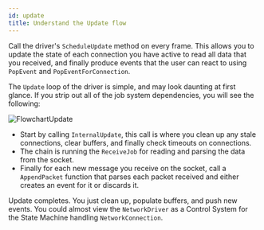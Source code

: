 ```yaml
---
id: update
title: Understand the Update flow
---
```


Call the driver's `ScheduleUpdate` method on every frame. This allows you to update the state of each connection you have active to read all data that you received, and finally produce events that the user can react to using `PopEvent` and `PopEventForConnection`.

The `Update` loop of the driver is simple, and may look daunting at first glance. If you strip out all of the job system dependencies, you will see the following:

![FlowchartUpdate](img/transport/com.unity.transport.driver.png)

* Start by calling `InternalUpdate`, this call is where you clean up any stale connections, clear buffers, and finally check timeouts on connections.
* The chain is running the `ReceiveJob` for reading and parsing the data from the socket.
* Finally for each new message you receive on the socket, call a `AppendPacket` function that parses each packet received and either creates an event for it or discards it.

Update completes. You just clean up, populate buffers, and push new events. You could almost view the `NetworkDriver` as a Control System for the State Machine handling 
`NetworkConnection`.

